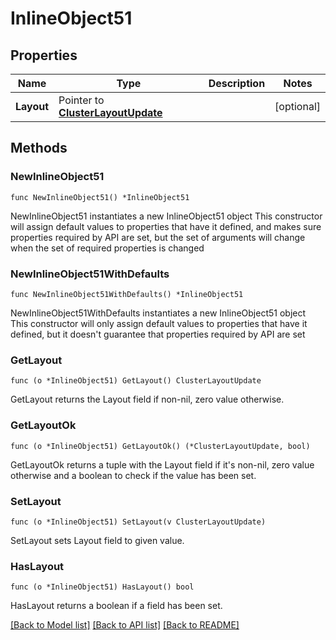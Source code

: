 # InlineObject51

## Properties

Name | Type | Description | Notes
------------ | ------------- | ------------- | -------------
**Layout** | Pointer to [**ClusterLayoutUpdate**](clusterLayoutUpdate.md) |  | [optional] 

## Methods

### NewInlineObject51

`func NewInlineObject51() *InlineObject51`

NewInlineObject51 instantiates a new InlineObject51 object
This constructor will assign default values to properties that have it defined,
and makes sure properties required by API are set, but the set of arguments
will change when the set of required properties is changed

### NewInlineObject51WithDefaults

`func NewInlineObject51WithDefaults() *InlineObject51`

NewInlineObject51WithDefaults instantiates a new InlineObject51 object
This constructor will only assign default values to properties that have it defined,
but it doesn't guarantee that properties required by API are set

### GetLayout

`func (o *InlineObject51) GetLayout() ClusterLayoutUpdate`

GetLayout returns the Layout field if non-nil, zero value otherwise.

### GetLayoutOk

`func (o *InlineObject51) GetLayoutOk() (*ClusterLayoutUpdate, bool)`

GetLayoutOk returns a tuple with the Layout field if it's non-nil, zero value otherwise
and a boolean to check if the value has been set.

### SetLayout

`func (o *InlineObject51) SetLayout(v ClusterLayoutUpdate)`

SetLayout sets Layout field to given value.

### HasLayout

`func (o *InlineObject51) HasLayout() bool`

HasLayout returns a boolean if a field has been set.


[[Back to Model list]](../README.md#documentation-for-models) [[Back to API list]](../README.md#documentation-for-api-endpoints) [[Back to README]](../README.md)


